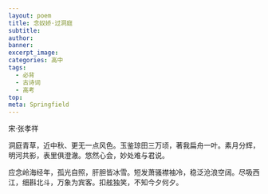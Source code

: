 ```yaml
---
layout: poem
title: 念奴娇·过洞庭
subtitle: 
author: 
banner: 
excerpt_image: 
categories: 高中
tags:
  - 必背
  - 古诗词
  - 高考
top: 
meta: Springfield
---
```


宋·张孝祥

洞庭青草，近中秋、更无一点风色。玉鉴琼田三万顷，著我扁舟一叶。素月分辉，明河共影，表里俱澄澈。悠然心会，妙处难与君说。

应念岭海经年，孤光自照，肝胆皆冰雪。短发萧骚襟袖冷，稳泛沧浪空阔。尽吸西江，细斟北斗，万象为宾客。扣舷独笑，不知今夕何夕。